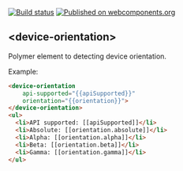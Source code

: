 [![Build status][travis-image]][travis-url]
[![Published on webcomponents.org][webcomponents-image]][webcomponents-url]

## \<device-orientation\>

Polymer element to detecting device orientation.

Example:
<!---
```
<custom-element-demo>
  <template>
    <script src="../webcomponentsjs/webcomponents-lite.js"></script>
    <link rel="import" href="device-orientation.html">
    <div>
      <template is="dom-bind">
        <next-code-block></next-code-block>
      </template>
    </div>
  </template>
</custom-element-demo>
```
-->
```html
<device-orientation
    api-supported="{{apiSupported}}"
    orientation="{{orientation}}">
</device-orientation>
<ul>
  <li>API supported: [[apiSupported]]</li>
  <li>Absolute: [[orientation.absolute]]</li>
  <li>Alpha: [[orientation.alpha]]</li>
  <li>Beta: [[orientation.beta]]</li>
  <li>Gamma: [[orientation.gamma]]</li>
</ul>
```

[travis-image]: https://travis-ci.org/abdonrd/device-orientation.svg?branch=master
[travis-url]: https://travis-ci.org/abdonrd/device-orientation
[webcomponents-image]: https://img.shields.io/badge/webcomponents.org-published-blue.svg
[webcomponents-url]: https://webcomponents.org/element/abdonrd/device-orientation

